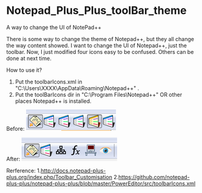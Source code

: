 # Notepad_Plus_Plus_toolBar_theme
A way to change the UI of NotePad++

There is some way to change the theme of Notepad++, but they all change the way content showed.
I want to change the UI of Notepad++, just the toolbar.
Now, I just modified four icons easy to be confused. Others can be done at next time. 

How to use it?
1. Put the toolbarIcons.xml in "C:\Users\XXXX\AppData\Roaming\Notepad++" .
2. Put the toolBarIcons dir in "C:\Program Files\Notepad++" OR other places Notepad++ is installed.


Before:
![Before](https://github.com/alongL/Notepad_Plus_Plus_toolBar_theme/blob/master/1.png?raw=true)

After:
![After](https://github.com/alongL/Notepad_Plus_Plus_toolBar_theme/blob/master/2.png?raw=true)


Rerference:
1.http://docs.notepad-plus-plus.org/index.php/Toolbar_Customisation
2.https://github.com/notepad-plus-plus/notepad-plus-plus/blob/master/PowerEditor/src/toolbarIcons.xml

